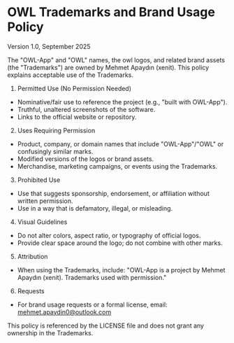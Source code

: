 # OWL Trademarks and Brand Usage Policy

Version 1.0, September 2025

The "OWL-App" and "OWL" names, the owl logos, and related brand assets (the "Trademarks") are owned by Mehmet Apaydın (xenit). This policy explains acceptable use of the Trademarks.

1. Permitted Use (No Permission Needed)
- Nominative/fair use to reference the project (e.g., "built with OWL-App").
- Truthful, unaltered screenshots of the software.
- Links to the official website or repository.

2. Uses Requiring Permission
- Product, company, or domain names that include "OWL-App"/"OWL" or confusingly similar marks.
- Modified versions of the logos or brand assets.
- Merchandise, marketing campaigns, or events using the Trademarks.

3. Prohibited Use
- Use that suggests sponsorship, endorsement, or affiliation without written permission.
- Use in a way that is defamatory, illegal, or misleading.

4. Visual Guidelines
- Do not alter colors, aspect ratio, or typography of official logos.
- Provide clear space around the logo; do not combine with other marks.

5. Attribution
- When using the Trademarks, include: "OWL-App is a project by Mehmet Apaydın (xenit). Trademarks used with permission."

6. Requests
- For brand usage requests or a formal license, email: mehmet.apaydin0@outlook.com

This policy is referenced by the LICENSE file and does not grant any ownership in the Trademarks.
